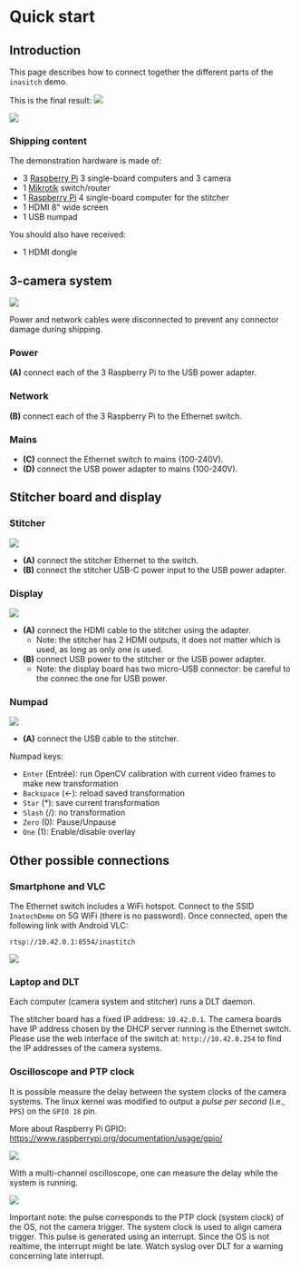 # Quick start
## Introduction
This page describes how to connect together the different parts of the ``inasitch`` demo.

This is the final result:
![](pics/overview.jpg)

![](pics/block_diag.png)

### Shipping content
The demonstration hardware is made of:
 - 3 [Raspberry Pi](https://www.raspberrypi.org) 3 single-board computers and 3 camera
 - 1 [Mikrotik](https://mikrotik.com) switch/router
 - 1 [Raspberry Pi](https://www.raspberrypi.org) 4 single-board computer for the stitcher
 - 1 HDMI 8" wide screen
 - 1 USB numpad

You should also have received:
 - 1 HDMI dongle

## 3-camera system

![](pics/overview1.jpg)

Power and network cables were disconnected to prevent any connector damage during shipping.

### Power
**(A)** connect each of the 3 Raspberry Pi to the USB power adapter.

### Network
**(B)** connect each of the 3 Raspberry Pi to the Ethernet switch.

### Mains
- **(C)** connect the Ethernet switch to mains (100-240V).
- **(D)** connect the USB power adapter to mains (100-240V).

## Stitcher board and display
### Stitcher
![](pics/overview2.jpg)

- **(A)** connect the stitcher Ethernet to the switch.
- **(B)** connect the stitcher USB-C power input to the USB power adapter.

### Display
![](pics/overview3.jpg)

- **(A)** connect the HDMI cable to the stitcher using the adapter.
  - Note: the stitcher has 2 HDMI outputs, it does not matter which is used, as long as only one is used.
- **(B)** connect USB power to the stitcher or the USB power adapter.
  - Note: the display board has two micro-USB connector: be careful to the connec the one for USB power.

### Numpad
![](pics/overview4.jpg)

 - **(A)** connect the USB cable to the stitcher.

Numpad keys:
 - ``Enter`` (Entrée): run OpenCV calibration with current video frames to make new transformation
 - ``Backspace`` (<-): reload saved transformation
 - ``Star`` (\*): save current transformation
 - ``Slash`` (/): no transformation
 - ``Zero`` (0): Pause/Unpause
 - ``One`` (1): Enable/disable overlay

## Other possible connections
### Smartphone and VLC
The Ethernet switch includes a WiFi hotspot. Connect to the SSID ``InatechDemo`` on 5G WiFi (there is no password). Once connected, open the following link with Android VLC:

    rtsp://10.42.0.1:8554/inastitch

![](pics/android_vlc.jpg)

### Laptop and DLT
Each computer (camera system and stitcher) runs a DLT daemon.

The stitcher board has a fixed IP address: ``10.42.0.1``.
The camera boards have IP address chosen by the DHCP server running is the Ethernet switch. Please use the web interface of the switch at: ``http://10.42.0.254`` to find the IP addresses of the camera systems.

### Oscilloscope and PTP clock
It is possible measure the delay between the system clocks of the camera systems. The linux kernel was modified to output a *pulse per second* (i.e., ``PPS``) on the ``GPIO 18`` pin.

More about Raspberry Pi GPIO: https://www.raspberrypi.org/documentation/usage/gpio/

![](pics/pinout_ptp_pps.jpg)

With a multi-channel oscilloscope, one can measure the delay while the system is running.

![](pics/ptp_pps_osc_comp.jpg)

Important note: the pulse corresponds to the PTP clock (system clock) of the OS, not the camera trigger. The system clock is used to align camera trigger. This pulse is generated using an interrupt. Since the OS is not realtime, the interrupt might be late. Watch syslog over DLT for a warning concerning late interrupt. 

